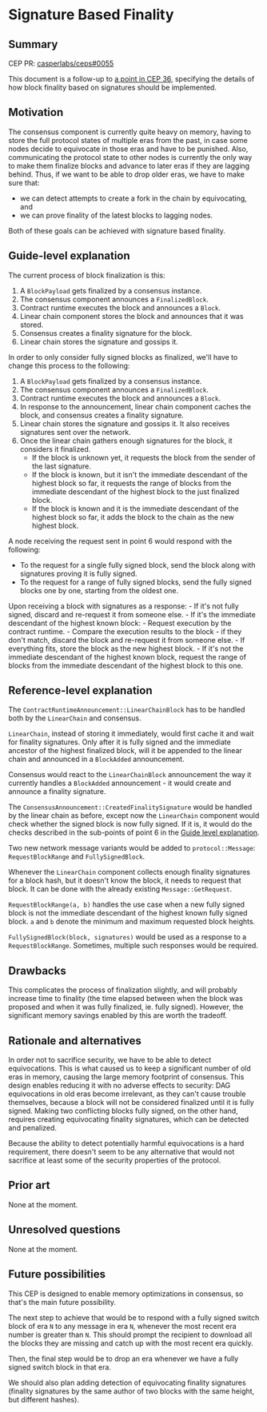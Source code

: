 # Signature Based Finality

## Summary

[summary]: #summary

CEP PR: [casperlabs/ceps#0055](https://github.com/casperlabs/ceps/pull/55)

This document is a follow-up to [a point in CEP 36](https://github.com/casper-network/ceps/blob/master/text/0036-consensus-memory-usage.md#finality-is-determined-by-finality-signatures-only), specifying the details of how block finality based on signatures should be implemented.

## Motivation

[motivation]: #motivation

The consensus component is currently quite heavy on memory, having to store the full protocol states of multiple eras from the past, in case some nodes decide to equivocate in those eras and have to be punished. Also, communicating the protocol state to other nodes is currently the only way to make them finalize blocks and advance to later eras if they are lagging behind. Thus, if we want to be able to drop older eras, we have to make sure that:

- we can detect attempts to create a fork in the chain by equivocating, and
- we can prove finality of the latest blocks to lagging nodes.

Both of these goals can be achieved with signature based finality.

## Guide-level explanation

[guide-level-explanation]: #guide-level-explanation

The current process of block finalization is this:

1. A `BlockPayload` gets finalized by a consensus instance.
2. The consensus component announces a `FinalizedBlock`.
3. Contract runtime executes the block and announces a `Block`.
4. Linear chain component stores the block and announces that it was stored.
5. Consensus creates a finality signature for the block.
6. Linear chain stores the signature and gossips it.

In order to only consider fully signed blocks as finalized, we'll have to change this process to the following:

1. A `BlockPayload` gets finalized by a consensus instance.
2. The consensus component announces a `FinalizedBlock`.
3. Contract runtime executes the block and announces a `Block`.
4. In response to the announcement, linear chain component caches the block, and consensus creates a finality signature.
5. Linear chain stores the signature and gossips it. It also receives signatures sent over the network.
6. Once the linear chain gathers enough signatures for the block, it considers it finalized.
    - If the block is unknown yet, it requests the block from the sender of the last signature.
    - If the block is known, but it isn't the immediate descendant of the highest block so far, it requests the range of blocks from the immediate descendant of the highest block to the just finalized block.
    - If the block is known and it is the immediate descendant of the highest block so far, it adds the block to the chain as the new highest block.

A node receiving the request sent in point 6 would respond with the following:
- To the request for a single fully signed block, send the block along with signatures proving it is fully signed.
- To the request for a range of fully signed blocks, send the fully signed blocks one by one, starting from the oldest one.

Upon receiving a block with signatures as a response:
    - If it's not fully signed, discard and re-request it from someone else.
    - If it's the immediate descendant of the highest known block:
        - Request execution by the contract runtime.
        - Compare the execution results to the block - if they don't match, discard the block and re-request it from someone else.
        - If everything fits, store the block as the new highest block.
    - If it's not the immediate descendant of the highest known block, request the range of blocks from the immediate descendant of the highest block to this one.

## Reference-level explanation

[reference-level-explanation]: #reference-level-explanation

The `ContractRuntimeAnnouncement::LinearChainBlock` has to be handled both by the `LinearChain` and consensus.

`LinearChain`, instead of storing it immediately, would first cache it and wait for finality signatures. Only after it is fully signed and the immediate ancestor of the highest finalized block, will it be appended to the linear chain and announced in a `BlockAdded` announcement.

Consensus would react to the `LinearChainBlock` announcement the way it currently handles a `BlockAdded` announcement - it would create and announce a finality signature.

The `ConsensusAnnouncement::CreatedFinalitySignature` would be handled by the linear chain as before, except now the `LinearChain` component would check whether the signed block is now fully signed. If it is, it would do the checks described in the sub-points of point 6 in the [Guide level explanation](#guide-level-explanation).

Two new network message variants would be added to `protocol::Message`: `RequestBlockRange` and `FullySignedBlock`.

Whenever the `LinearChain` component collects enough finality signatures for a block hash, but it doesn't know the block, it needs to request that block. It can be done with the already existing `Message::GetRequest`.

`RequestBlockRange(a, b)` handles the use case when a new fully signed block is not the immediate descendant of the highest known fully signed block. `a` and `b` denote the minimum and maximum requested block heights.

`FullySignedBlock(block, signatures)` would be used as a response to a `RequestBlockRange`. Sometimes, multiple such responses would be required.

## Drawbacks

[drawbacks]: #drawbacks

This complicates the process of finalization slightly, and will probably increase time to finality (the time elapsed between when the block was proposed and when it was fully finalized, ie. fully signed). However, the significant memory savings enabled by this are worth the tradeoff.

## Rationale and alternatives

[rationale-and-alternatives]: #rationale-and-alternatives

In order not to sacrifice security, we have to be able to detect equivocations. This is what caused us to keep a significant number of old eras in memory, causing the large memory footprint of consensus. This design enables reducing it with no adverse effects to security: DAG equivocations in old eras become irrelevant, as they can't cause trouble themselves, because a block will not be considered finalized until it is fully signed. Making two conflicting blocks fully signed, on the other hand, requires creating equivocating finality signatures, which can be detected and penalized.

Because the ability to detect potentially harmful equivocations is a hard requirement, there doesn't seem to be any alternative that would not sacrifice at least some of the security properties of the protocol.

## Prior art

[prior-art]: #prior-art

None at the moment.

## Unresolved questions

[unresolved-questions]: #unresolved-questions

None at the moment.

## Future possibilities

[future-possibilities]: #future-possibilities

This CEP is designed to enable memory optimizations in consensus, so that's the main future possibility.

The next step to achieve that would be to respond with a fully signed switch block of era `N` to any message in era `N`, whenever the most recent era number is greater than `N`. This should prompt the recipient to download all the blocks they are missing and catch up with the most recent era quickly.

Then, the final step would be to drop an era whenever we have a fully signed switch block in that era.

We should also plan adding detection of equivocating finality signatures (finality signatures by the same author of two blocks with the same height, but different hashes).
